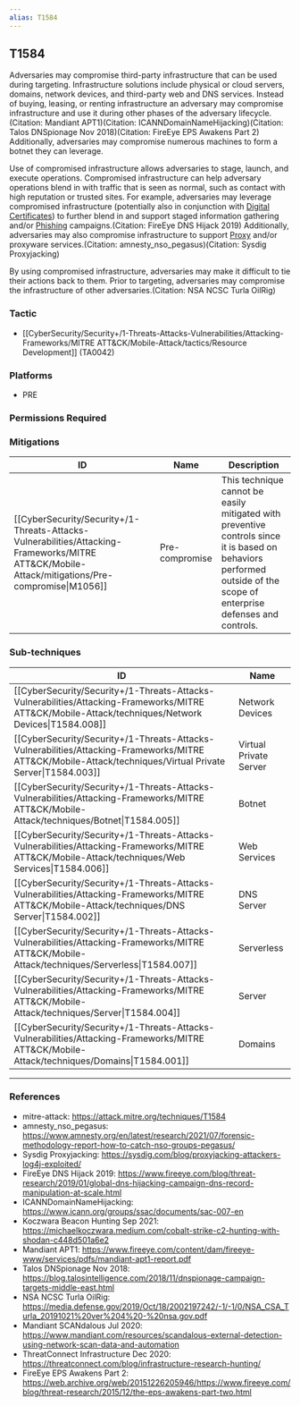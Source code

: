 ```yaml
---
alias: T1584
---
```


## T1584

Adversaries may compromise third-party infrastructure that can be used during targeting. Infrastructure solutions include physical or cloud servers, domains, network devices, and third-party web and DNS services. Instead of buying, leasing, or renting infrastructure an adversary may compromise infrastructure and use it during other phases of the adversary lifecycle.(Citation: Mandiant APT1)(Citation: ICANNDomainNameHijacking)(Citation: Talos DNSpionage Nov 2018)(Citation: FireEye EPS Awakens Part 2) Additionally, adversaries may compromise numerous machines to form a botnet they can leverage.

Use of compromised infrastructure allows adversaries to stage, launch, and execute operations. Compromised infrastructure can help adversary operations blend in with traffic that is seen as normal, such as contact with high reputation or trusted sites. For example, adversaries may leverage compromised infrastructure (potentially also in conjunction with [Digital Certificates](https://attack.mitre.org/techniques/T1588/004)) to further blend in and support staged information gathering and/or [Phishing](https://attack.mitre.org/techniques/T1566) campaigns.(Citation: FireEye DNS Hijack 2019) Additionally, adversaries may also compromise infrastructure to support [Proxy](https://attack.mitre.org/techniques/T1090) and/or proxyware services.(Citation: amnesty_nso_pegasus)(Citation: Sysdig Proxyjacking)

By using compromised infrastructure, adversaries may make it difficult to tie their actions back to them. Prior to targeting, adversaries may compromise the infrastructure of other adversaries.(Citation: NSA NCSC Turla OilRig)


### Tactic
- [[CyberSecurity/Security+/1-Threats-Attacks-Vulnerabilities/Attacking-Frameworks/MITRE ATT&CK/Mobile-Attack/tactics/Resource Development]] (TA0042)

### Platforms
- PRE

### Permissions Required

### Mitigations

| ID | Name | Description |
| --- | --- | --- |
| [[CyberSecurity/Security+/1-Threats-Attacks-Vulnerabilities/Attacking-Frameworks/MITRE ATT&CK/Mobile-Attack/mitigations/Pre-compromise\|M1056]] | Pre-compromise | This technique cannot be easily mitigated with preventive controls since it is based on behaviors performed outside of the scope of enterprise defenses and controls. |

### Sub-techniques

| ID | Name |
| --- | --- |
| [[CyberSecurity/Security+/1-Threats-Attacks-Vulnerabilities/Attacking-Frameworks/MITRE ATT&CK/Mobile-Attack/techniques/Network Devices\|T1584.008]] | Network Devices |
| [[CyberSecurity/Security+/1-Threats-Attacks-Vulnerabilities/Attacking-Frameworks/MITRE ATT&CK/Mobile-Attack/techniques/Virtual Private Server\|T1584.003]] | Virtual Private Server |
| [[CyberSecurity/Security+/1-Threats-Attacks-Vulnerabilities/Attacking-Frameworks/MITRE ATT&CK/Mobile-Attack/techniques/Botnet\|T1584.005]] | Botnet |
| [[CyberSecurity/Security+/1-Threats-Attacks-Vulnerabilities/Attacking-Frameworks/MITRE ATT&CK/Mobile-Attack/techniques/Web Services\|T1584.006]] | Web Services |
| [[CyberSecurity/Security+/1-Threats-Attacks-Vulnerabilities/Attacking-Frameworks/MITRE ATT&CK/Mobile-Attack/techniques/DNS Server\|T1584.002]] | DNS Server |
| [[CyberSecurity/Security+/1-Threats-Attacks-Vulnerabilities/Attacking-Frameworks/MITRE ATT&CK/Mobile-Attack/techniques/Serverless\|T1584.007]] | Serverless |
| [[CyberSecurity/Security+/1-Threats-Attacks-Vulnerabilities/Attacking-Frameworks/MITRE ATT&CK/Mobile-Attack/techniques/Server\|T1584.004]] | Server |
| [[CyberSecurity/Security+/1-Threats-Attacks-Vulnerabilities/Attacking-Frameworks/MITRE ATT&CK/Mobile-Attack/techniques/Domains\|T1584.001]] | Domains |


---
### References

- mitre-attack: https://attack.mitre.org/techniques/T1584
- amnesty_nso_pegasus: https://www.amnesty.org/en/latest/research/2021/07/forensic-methodology-report-how-to-catch-nso-groups-pegasus/
- Sysdig Proxyjacking: https://sysdig.com/blog/proxyjacking-attackers-log4j-exploited/
- FireEye DNS Hijack 2019: https://www.fireeye.com/blog/threat-research/2019/01/global-dns-hijacking-campaign-dns-record-manipulation-at-scale.html
- ICANNDomainNameHijacking: https://www.icann.org/groups/ssac/documents/sac-007-en
- Koczwara Beacon Hunting Sep 2021: https://michaelkoczwara.medium.com/cobalt-strike-c2-hunting-with-shodan-c448d501a6e2
- Mandiant APT1: https://www.fireeye.com/content/dam/fireeye-www/services/pdfs/mandiant-apt1-report.pdf
- Talos DNSpionage Nov 2018: https://blog.talosintelligence.com/2018/11/dnspionage-campaign-targets-middle-east.html
- NSA NCSC Turla OilRig: https://media.defense.gov/2019/Oct/18/2002197242/-1/-1/0/NSA_CSA_Turla_20191021%20ver%204%20-%20nsa.gov.pdf
- Mandiant SCANdalous Jul 2020: https://www.mandiant.com/resources/scandalous-external-detection-using-network-scan-data-and-automation
- ThreatConnect Infrastructure Dec 2020: https://threatconnect.com/blog/infrastructure-research-hunting/
- FireEye EPS Awakens Part 2: https://web.archive.org/web/20151226205946/https://www.fireeye.com/blog/threat-research/2015/12/the-eps-awakens-part-two.html
